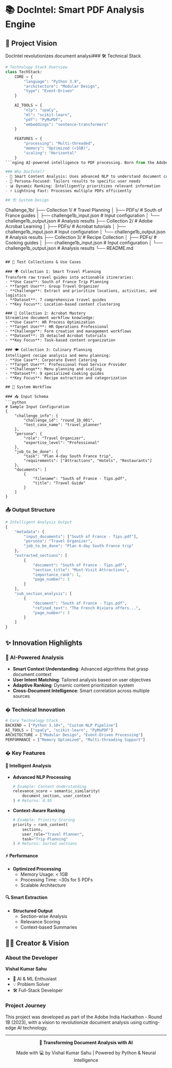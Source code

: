# 📚 DocIntel: Smart PDF Analysis Engine

## 🎯 Project Vision
DocIntel revolutionizes document analysi### 🛠️ Technical Stack
```python
# Technology Stack Overview
class TechStack:
    CORE = {
        "language": "Python 3.9",
        "architecture": "Modular Design",
        "type": "Event-Driven"
    }
    
    AI_TOOLS = {
        "nlp": "spaCy",
        "ml": "scikit-learn",
        "pdf": "PyMuPDF",
        "embeddings": "sentence-transformers"
    }
    
    FEATURES = {
        "processing": "Multi-threaded",
        "memory": "Optimized (<1GB)",
        "scaling": "Horizontal"
    }
```nging AI-powered intelligence to PDF processing. Born from the Adobe India Hackathon Round 1B challenge, this project transforms how we extract meaningful insights from document collections.

### Why DocIntel?
- 🤖 Smart Content Analysis: Uses advanced NLP to understand document context
- 👥 Persona-Focused: Tailors results to specific user needs
- 📊 Dynamic Ranking: Intelligently prioritizes relevant information
- ⚡ Lightning Fast: Processes multiple PDFs efficiently

## 🏗️ System Design
```
Challenge_1b/
├── Collection 1/                    # Travel Planning
│   ├── PDFs/                       # South of France guides
│   ├── challenge1b_input.json      # Input configuration
│   └── challenge1b_output.json     # Analysis results
├── Collection 2/                    # Adobe Acrobat Learning
│   ├── PDFs/                       # Acrobat tutorials
│   ├── challenge1b_input.json      # Input configuration
│   └── challenge1b_output.json     # Analysis results
├── Collection 3/                    # Recipe Collection
│   ├── PDFs/                       # Cooking guides
│   ├── challenge1b_input.json      # Input configuration
│   └── challenge1b_output.json     # Analysis results
└── README.md
```

## 📂 Test Collections & Use Cases

### 🌍 Collection 1: Smart Travel Planning
Transform raw travel guides into actionable itineraries:
- **Use Case**: South of France Trip Planning
- **Target User**: Group Travel Organizer
- **Challenge**: Extract and prioritize locations, activities, and logistics
- **Dataset**: 7 comprehensive travel guides
- **Key Focus**: Location-based content clustering

### 📱 Collection 2: Acrobat Mastery
Streamline document workflow knowledge:
- **Use Case**: HR Process Optimization
- **Target User**: HR Operations Professional
- **Challenge**: Form creation and management workflows
- **Dataset**: 15 detailed Acrobat tutorials
- **Key Focus**: Task-based content organization

### 🍽️ Collection 3: Culinary Planning
Intelligent recipe analysis and menu planning:
- **Use Case**: Corporate Event Catering
- **Target User**: Professional Food Service Provider
- **Challenge**: Menu planning and scaling
- **Dataset**: 9 specialized cooking guides
- **Key Focus**: Recipe extraction and categorization

## 🔄 System Workflow

### 📥 Input Schema
```python
# Sample Input Configuration
{
    "challenge_info": {
        "challenge_id": "round_1b_001",
        "test_case_name": "travel_planner"
    },
    "persona": {
        "role": "Travel Organizer",
        "expertise_level": "Professional"
    },
    "job_to_be_done": {
        "task": "Plan 4-day South France trip",
        "requirements": ["Attractions", "Hotels", "Restaurants"]
    },
    "documents": [
        {
            "filename": "South of France - Tips.pdf",
            "title": "Travel Guide"
        }
    ]
}
```

### 📤 Output Structure
```python
# Intelligent Analysis Output
{
    "metadata": {
        "input_documents": ["South of France - Tips.pdf"],
        "persona": "Travel Organizer",
        "job_to_be_done": "Plan 4-day South France trip"
    },
    "extracted_sections": [
        {
            "document": "South of France - Tips.pdf",
            "section_title": "Must-Visit Attractions",
            "importance_rank": 1,
            "page_number": 3
        }
    ],
    "sub_section_analysis": [
        {
            "document": "South of France - Tips.pdf",
            "refined_text": "The French Riviera offers...",
            "page_number": 3
        }
    ]
}
```

## ✨ Innovation Highlights

### 🧠 AI-Powered Analysis
- **Smart Context Understanding**: Advanced algorithms that grasp document context
- **User Intent Matching**: Tailored analysis based on user objectives
- **Adaptive Ranking**: Dynamic content prioritization system
- **Cross-Document Intelligence**: Smart correlation across multiple sources

### � Technical Innovation
```python
# Core Technology Stack
BACKEND = ["Python 3.10+", "Custom NLP Pipeline"]
AI_TOOLS = ["spaCy", "scikit-learn", "PyMuPDF"]
ARCHITECTURE = ["Modular Design", "Event-Driven Processing"]
PERFORMANCE = ["Memory Optimized", "Multi-threading Support"]
```

### � Key Features

#### 🧠 Intelligent Analysis
- **Advanced NLP Processing**
  ```python
  # Example: Content Understanding
  relevance_score = semantic_similarity(
      document_section, user_context
  ) # Returns: 0.95
  ```
- **Context-Aware Ranking**
  ```python
  # Example: Priority Scoring
  priority = rank_content(
      sections,
      user_role="Travel Planner",
      task="Trip Planning"
  ) # Returns: Sorted sections
  ```

#### ⚡ Performance
- **Optimized Processing**
  - Memory Usage: < 1GB
  - Processing Time: ~30s for 5 PDFs
  - Scalable Architecture

#### 🔍 Smart Extraction
- **Structured Output**
  - Section-wise Analysis
  - Relevance Scoring
  - Context-based Summaries

## 👨‍💻 Creator & Vision

### About the Developer
**Vishal Kumar Sahu**
- 🚀 AI & ML Enthusiast
- 💡 Problem Solver
- 🛠️ Full-Stack Developer

### Project Journey
This project was developed as part of the Adobe India Hackathon - Round 1B (2023), with a vision to revolutionize document analysis using cutting-edge AI technology.

---

<div align="center">
    
**🔮 Transforming Document Analysis with AI**
    
Made with 💻 by Vishal Kumar Sahu | Powered by Python & Neural Intelligence
    
</div> 